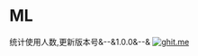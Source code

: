 # ML
统计使用人数,更新版本号&--&1.0.0&--&
[![ghit.me](https://ghit.me/badge.svg?repo=Taka-sab/ML)](https://ghit.me/repo/Taka-sab/ML)
